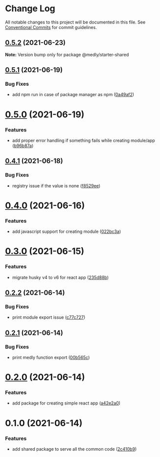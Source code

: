 # Change Log

All notable changes to this project will be documented in this file.
See [Conventional Commits](https://conventionalcommits.org) for commit guidelines.

## [0.5.2](https://github.com/medly/starter/compare/@medly/starter-shared@0.5.1...@medly/starter-shared@0.5.2) (2021-06-23)

**Note:** Version bump only for package @medly/starter-shared





## [0.5.1](https://github.com/medly/starter/compare/@medly/starter-shared@0.5.0...@medly/starter-shared@0.5.1) (2021-06-19)


### Bug Fixes

* add npm run in case of package manager as npm ([0a49af2](https://github.com/medly/starter/commit/0a49af28d30861eef02df4e4c0c5b927f2852ec0))





# [0.5.0](https://github.com/medly/starter/compare/@medly/starter-shared@0.4.1...@medly/starter-shared@0.5.0) (2021-06-19)


### Features

* add proper error handling if something fails while creating module/app ([b96b87a](https://github.com/medly/starter/commit/b96b87aa3eb0537601ecb11974833939f1ddad6e))





## [0.4.1](https://github.com/medly/starter/compare/@medly/starter-shared@0.4.0...@medly/starter-shared@0.4.1) (2021-06-18)


### Bug Fixes

* registry issue if the value is none ([f8529ee](https://github.com/medly/starter/commit/f8529ee52d60fb31dc75fd8f8034af785be347bf))





# [0.4.0](https://github.com/medly/starter/compare/@medly/starter-shared@0.3.0...@medly/starter-shared@0.4.0) (2021-06-16)


### Features

* add javascript support for creating module ([022bc3a](https://github.com/medly/starter/commit/022bc3a0e6650d58c88bde417296aaad21e74faa))





# [0.3.0](https://github.com/medly/starter/compare/@medly/starter-shared@0.2.2...@medly/starter-shared@0.3.0) (2021-06-15)


### Features

* migrate husky v4 to v6 for react app ([235d88b](https://github.com/medly/starter/commit/235d88b89d2d71d64d349f5135bb5deb025014fa))





## [0.2.2](https://github.com/medly/starter/compare/@medly/starter-shared@0.2.1...@medly/starter-shared@0.2.2) (2021-06-14)


### Bug Fixes

* print module export issue ([c77c727](https://github.com/medly/starter/commit/c77c727878a810e7045803662d220ff666ca0dfb))





## [0.2.1](https://github.com/medly/starter/compare/@medly/starter-shared@0.2.0...@medly/starter-shared@0.2.1) (2021-06-14)


### Bug Fixes

* print medly function export ([00b565c](https://github.com/medly/starter/commit/00b565cecde77535bee68e275d4ebaf693b33494))





# [0.2.0](https://github.com/medly/starter/compare/@medly/starter-shared@0.1.0...@medly/starter-shared@0.2.0) (2021-06-14)


### Features

* add package for creating simple react app ([a42e2a0](https://github.com/medly/starter/commit/a42e2a07a81ebb0f57618022ef915034b08f0a73))





# 0.1.0 (2021-06-14)


### Features

* add shared package to serve all the common code ([2c410b9](https://github.com/medly/starter/commit/2c410b9cb07e4c51b16d26fbf407fac662651f2c))
